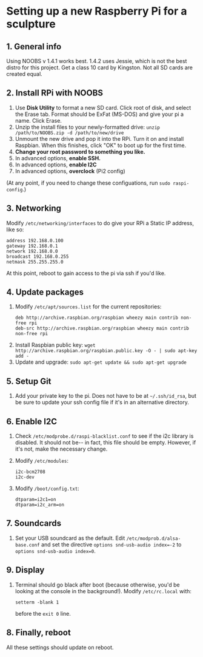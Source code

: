 #	Setting up a new Raspberry Pi for a sculpture

##	1. General info

Using NOOBS v 1.4.1 works best.  1.4.2 uses Jessie, which is not the best distro for this project.  Get a class 10 card by Kingston.  Not all SD cards are created equal.

##	2. Install RPi with NOOBS

1.	Use **Disk Utility** to format a new SD card. Click root of disk, and select the Erase tab.  Format should be ExFat (MS-DOS) and give your pi a name. Click Erase. 
1.	Unzip the install files to your newly-formatted drive:
	`unzip /path/to/NOOBS.zip -d /path/to/new/drive`
1.	Unmount the new drive and pop it into the RPi.  Turn it on and install Raspbian.  When this finishes, click "OK" to boot up for the first time.
1.	**Change your root password to something you like.**
1.	In advanced options, **enable SSH.**
1.	In advanced options, **enable I2C**
1.	In advanced options, **overclock** (Pi2 config)

(At any point, if you need to change these configuations, run `sudo raspi-config`.)

##	3. Networking

Modify `/etc/networking/interfaces` to do give your RPi a Static IP address, like so:

```
address 192.168.0.100
gateway 192.168.0.1
network 192.168.0.0
broadcast 192.168.0.255
netmask 255.255.255.0
```

At this point, reboot to gain access to the pi via ssh if you'd like.

##	4. Update packages

1.	Modify `/etc/apt/sources.list` for the current repositories:
	```
	deb http://archive.raspbian.org/raspbian wheezy main contrib non-free rpi
	deb-src http://archive.raspbian.org/raspbian wheezy main contrib non-free rpi
	```
1.	Install Raspbian public key:
	`wget http://archive.raspbian.org/raspbian.public.key -O - | sudo apt-key add -`
1.	Update and upgrade:
	`sudo apt-get update && sudo apt-get upgrade`

##	5. Setup Git

1.	Add your private key to the pi.  Does not have to be at `~/.ssh/id_rsa`, but be sure to update your ssh config file if it's in an alternative directory.

##	6. Enable I2C

1.	Check `/etc/modprobe.d/raspi-blacklist.conf` to see if the i2c library is disabled.  It should not be-- in fact, this file should be empty.  However, if it's not, make the necessary change.

1.	Modify `/etc/modules`:
	```
	i2c-bcm2708
	i2c-dev
	```

1.	Modify `/boot/config.txt`:
	```
	dtparam=i2c1=on
	dtparam=i2c_arm=on
	```

##	7. Soundcards

1.	Set your USB soundcard as the default.  Edit `/etc/modprob.d/alsa-base.conf` and set the directive `options snd-usb-audio index=-2` to `options snd-usb-audio index=0`.

##	9. Display

1.	Terminal should go black after boot (because otherwise, you'd be looking at the console in the background!).  Modify `/etc/rc.local` with:
	```
	setterm -blank 1
	```
	before the `exit 0` line.

##	8. Finally, reboot

All these settings should update on reboot.
